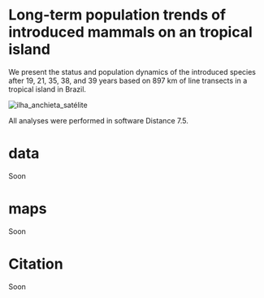 # Long-term population trends of introduced mammals on an tropical island
We present the status and population dynamics of the introduced species after 19, 21, 35, 38, and 39 years based on 897 km of line transects in a tropical island in Brazil.

![ilha_anchieta_satélite](https://github.com/LEEClab/anchieta_mammals/assets/65490803/cc35f24c-b42a-46b8-ac15-ca7a4bb1bac5)





All analyses were performed in software Distance 7.5.

# data
Soon

# maps
Soon

# Citation
Soon
